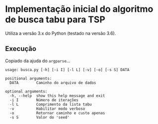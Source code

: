 # Implementação inicial do algoritmo de busca tabu para TSP
Utiliza a versão 3.x do Python (testado na versão 3.6).

## Execução
Copiado da ajuda do `argparse`...
```
usage: busca.py [-h] [-i I] [-l L] [-v] [-o] [-s S] DATA

positional arguments:
  DATA        Caminho do arquivo de dados

optional arguments:
  -h, --help  show this help message and exit
  -i I        Número de iterações
  -l L        Comprimento da lista tabu
  -v          Habilitar modo verboso
  -o          Retornar caminho e custo apenas
  -s S        Valor do 'seed'
```
